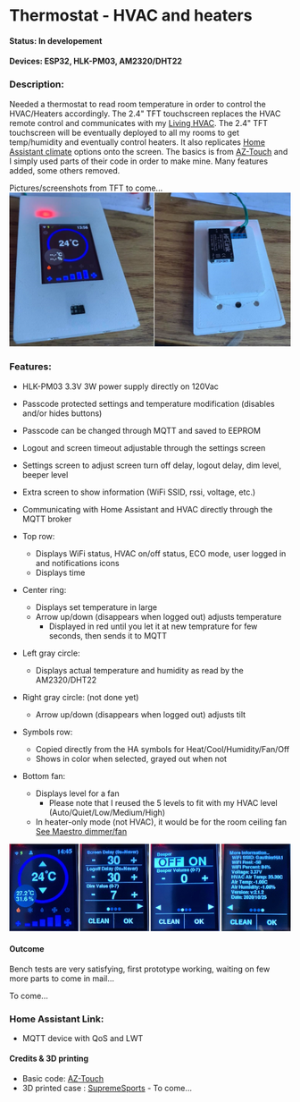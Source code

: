 # Thermostat - HVAC and heaters #

#### Status: In developement ####

#### Devices: ESP32, HLK-PM03, AM2320/DHT22 ####

### Description: ###
Needed a thermostat to read room temperature in order to control the HVAC/Heaters accordingly.
The 2.4" TFT touchscreen replaces the HVAC remote control and communicates with my [Living HVAC](https://github.com/SupremeSports/HA-Domotic/tree/master/Devices/Heaters%20and%20Thermostats/Living%20HVAC).
The 2.4" TFT touchscreen will be eventually deployed to all my rooms to get temp/humidity and eventually control heaters.
It also replicates [Home Assistant climate](https://www.home-assistant.io/integrations/climate/) options onto the screen.
The basics is from [AZ-Touch](https://www.hwhardsoft.de/english/projects/arduitouch-esp/) and I simply used parts of their code in order to make mine. Many features added, some others removed.

Pictures/screenshots from TFT to come...
![alt text](images/FrontBackView.jpg "Front/Back View")


### Features: ###
* HLK-PM03 3.3V 3W power supply directly on 120Vac
* Passcode protected settings and temperature modification (disables and/or hides buttons)
* Passcode can be changed through MQTT and saved to EEPROM
* Logout and screen timeout adjustable through the settings screen
* Settings screen to adjust screen turn off delay, logout delay, dim level, beeper level
* Extra screen to show information (WiFi SSID, rssi, voltage, etc.)
* Communicating with Home Assistant and HVAC directly through the MQTT broker

* Top row:
    * Displays WiFi status, HVAC on/off status, ECO mode, user logged in and notifications icons
    * Displays time
* Center ring:
    * Displays set temperature in large
    * Arrow up/down (disappears when logged out) adjusts temperature
        * Displayed in red until you let it at new temprature for few seconds, then sends it to MQTT
* Left gray circle:
    * Displays actual temperature and humidity as read by the AM2320/DHT22
* Right gray circle: (not done yet)
    * Arrow up/down (disappears when logged out) adjusts tilt
* Symbols row:
    * Copied directly from the HA symbols for Heat/Cool/Humidity/Fan/Off
    * Shows in color when selected, grayed out when not
* Bottom fan:
    * Displays level for a fan 
        * Please note that I reused the 5 levels to fit with my HVAC level (Auto/Quiet/Low/Medium/High)
    * In heater-only mode (not HVAC), it would be for the room ceiling fan [See Maestro dimmer/fan](https://github.com/SupremeSports/HA-Domotic/tree/master/Devices/Maestro%20Wall%20Dual%20Dimmer)

![alt text](images/AllScreens.jpg "All screens")

#### Outcome ####
Bench tests are very satisfying, first prototype working, waiting on few more parts to come in mail...

To come...

### Home Assistant Link: ###
* MQTT device with QoS and LWT

#### Credits & 3D printing
* Basic code: [AZ-Touch](https://www.hwhardsoft.de/english/projects/arduitouch-esp/)
* 3D printed case : [SupremeSports](https://www.thingiverse.com/supremesports/designs) - To come...
